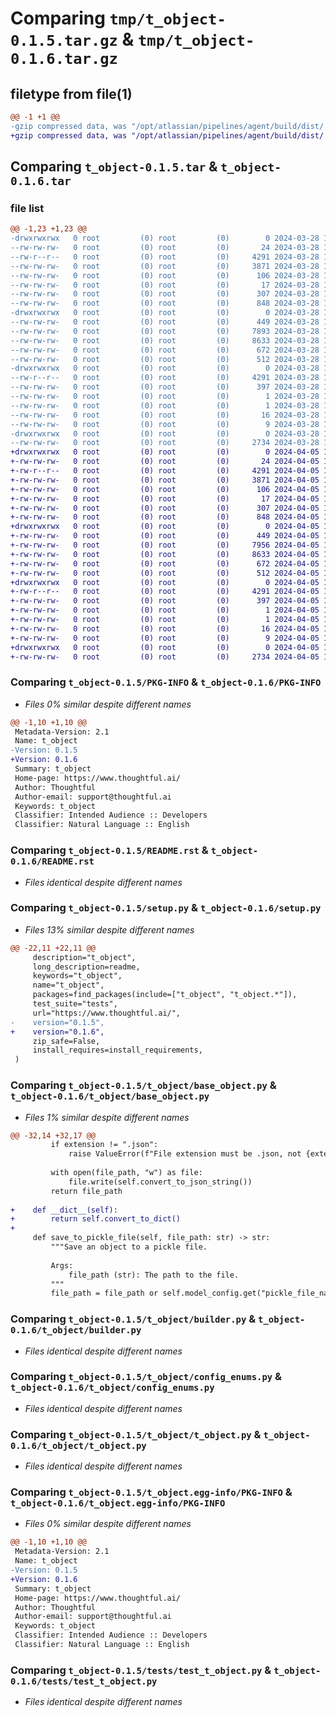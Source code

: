 # Comparing `tmp/t_object-0.1.5.tar.gz` & `tmp/t_object-0.1.6.tar.gz`

## filetype from file(1)

```diff
@@ -1 +1 @@
-gzip compressed data, was "/opt/atlassian/pipelines/agent/build/dist/.tmp-yza8jpkq/t_object-0.1.5.tar", last modified: Thu Mar 28 15:46:39 2024, max compression
+gzip compressed data, was "/opt/atlassian/pipelines/agent/build/dist/.tmp-9azii37_/t_object-0.1.6.tar", last modified: Fri Apr  5 17:12:10 2024, max compression
```

## Comparing `t_object-0.1.5.tar` & `t_object-0.1.6.tar`

### file list

```diff
@@ -1,23 +1,23 @@
-drwxrwxrwx   0 root         (0) root         (0)        0 2024-03-28 15:46:39.767207 t_object-0.1.5/
--rw-rw-rw-   0 root         (0) root         (0)       24 2024-03-28 15:46:12.000000 t_object-0.1.5/MANIFEST.in
--rw-r--r--   0 root         (0) root         (0)     4291 2024-03-28 15:46:39.767207 t_object-0.1.5/PKG-INFO
--rw-rw-rw-   0 root         (0) root         (0)     3871 2024-03-28 15:46:12.000000 t_object-0.1.5/README.rst
--rw-rw-rw-   0 root         (0) root         (0)      106 2024-03-28 15:46:12.000000 t_object-0.1.5/pyproject.toml
--rw-rw-rw-   0 root         (0) root         (0)       17 2024-03-28 15:46:12.000000 t_object-0.1.5/requirements.txt
--rw-rw-rw-   0 root         (0) root         (0)      307 2024-03-28 15:46:39.771207 t_object-0.1.5/setup.cfg
--rw-rw-rw-   0 root         (0) root         (0)      848 2024-03-28 15:46:12.000000 t_object-0.1.5/setup.py
-drwxrwxrwx   0 root         (0) root         (0)        0 2024-03-28 15:46:39.767207 t_object-0.1.5/t_object/
--rw-rw-rw-   0 root         (0) root         (0)      449 2024-03-28 15:46:12.000000 t_object-0.1.5/t_object/__init__.py
--rw-rw-rw-   0 root         (0) root         (0)     7893 2024-03-28 15:46:12.000000 t_object-0.1.5/t_object/base_object.py
--rw-rw-rw-   0 root         (0) root         (0)     8633 2024-03-28 15:46:12.000000 t_object-0.1.5/t_object/builder.py
--rw-rw-rw-   0 root         (0) root         (0)      672 2024-03-28 15:46:12.000000 t_object-0.1.5/t_object/config_enums.py
--rw-rw-rw-   0 root         (0) root         (0)      512 2024-03-28 15:46:12.000000 t_object-0.1.5/t_object/t_object.py
-drwxrwxrwx   0 root         (0) root         (0)        0 2024-03-28 15:46:39.767207 t_object-0.1.5/t_object.egg-info/
--rw-r--r--   0 root         (0) root         (0)     4291 2024-03-28 15:46:39.000000 t_object-0.1.5/t_object.egg-info/PKG-INFO
--rw-rw-rw-   0 root         (0) root         (0)      397 2024-03-28 15:46:39.000000 t_object-0.1.5/t_object.egg-info/SOURCES.txt
--rw-rw-rw-   0 root         (0) root         (0)        1 2024-03-28 15:46:39.000000 t_object-0.1.5/t_object.egg-info/dependency_links.txt
--rw-rw-rw-   0 root         (0) root         (0)        1 2024-03-28 15:46:39.000000 t_object-0.1.5/t_object.egg-info/not-zip-safe
--rw-rw-rw-   0 root         (0) root         (0)       16 2024-03-28 15:46:39.000000 t_object-0.1.5/t_object.egg-info/requires.txt
--rw-rw-rw-   0 root         (0) root         (0)        9 2024-03-28 15:46:39.000000 t_object-0.1.5/t_object.egg-info/top_level.txt
-drwxrwxrwx   0 root         (0) root         (0)        0 2024-03-28 15:46:39.767207 t_object-0.1.5/tests/
--rw-rw-rw-   0 root         (0) root         (0)     2734 2024-03-28 15:46:12.000000 t_object-0.1.5/tests/test_t_object.py
+drwxrwxrwx   0 root         (0) root         (0)        0 2024-04-05 17:12:10.750604 t_object-0.1.6/
+-rw-rw-rw-   0 root         (0) root         (0)       24 2024-04-05 17:11:47.000000 t_object-0.1.6/MANIFEST.in
+-rw-r--r--   0 root         (0) root         (0)     4291 2024-04-05 17:12:10.750604 t_object-0.1.6/PKG-INFO
+-rw-rw-rw-   0 root         (0) root         (0)     3871 2024-04-05 17:11:47.000000 t_object-0.1.6/README.rst
+-rw-rw-rw-   0 root         (0) root         (0)      106 2024-04-05 17:11:47.000000 t_object-0.1.6/pyproject.toml
+-rw-rw-rw-   0 root         (0) root         (0)       17 2024-04-05 17:11:47.000000 t_object-0.1.6/requirements.txt
+-rw-rw-rw-   0 root         (0) root         (0)      307 2024-04-05 17:12:10.754604 t_object-0.1.6/setup.cfg
+-rw-rw-rw-   0 root         (0) root         (0)      848 2024-04-05 17:11:47.000000 t_object-0.1.6/setup.py
+drwxrwxrwx   0 root         (0) root         (0)        0 2024-04-05 17:12:10.750604 t_object-0.1.6/t_object/
+-rw-rw-rw-   0 root         (0) root         (0)      449 2024-04-05 17:11:47.000000 t_object-0.1.6/t_object/__init__.py
+-rw-rw-rw-   0 root         (0) root         (0)     7956 2024-04-05 17:11:47.000000 t_object-0.1.6/t_object/base_object.py
+-rw-rw-rw-   0 root         (0) root         (0)     8633 2024-04-05 17:11:47.000000 t_object-0.1.6/t_object/builder.py
+-rw-rw-rw-   0 root         (0) root         (0)      672 2024-04-05 17:11:47.000000 t_object-0.1.6/t_object/config_enums.py
+-rw-rw-rw-   0 root         (0) root         (0)      512 2024-04-05 17:11:47.000000 t_object-0.1.6/t_object/t_object.py
+drwxrwxrwx   0 root         (0) root         (0)        0 2024-04-05 17:12:10.750604 t_object-0.1.6/t_object.egg-info/
+-rw-r--r--   0 root         (0) root         (0)     4291 2024-04-05 17:12:10.000000 t_object-0.1.6/t_object.egg-info/PKG-INFO
+-rw-rw-rw-   0 root         (0) root         (0)      397 2024-04-05 17:12:10.000000 t_object-0.1.6/t_object.egg-info/SOURCES.txt
+-rw-rw-rw-   0 root         (0) root         (0)        1 2024-04-05 17:12:10.000000 t_object-0.1.6/t_object.egg-info/dependency_links.txt
+-rw-rw-rw-   0 root         (0) root         (0)        1 2024-04-05 17:12:10.000000 t_object-0.1.6/t_object.egg-info/not-zip-safe
+-rw-rw-rw-   0 root         (0) root         (0)       16 2024-04-05 17:12:10.000000 t_object-0.1.6/t_object.egg-info/requires.txt
+-rw-rw-rw-   0 root         (0) root         (0)        9 2024-04-05 17:12:10.000000 t_object-0.1.6/t_object.egg-info/top_level.txt
+drwxrwxrwx   0 root         (0) root         (0)        0 2024-04-05 17:12:10.750604 t_object-0.1.6/tests/
+-rw-rw-rw-   0 root         (0) root         (0)     2734 2024-04-05 17:11:47.000000 t_object-0.1.6/tests/test_t_object.py
```

### Comparing `t_object-0.1.5/PKG-INFO` & `t_object-0.1.6/PKG-INFO`

 * *Files 0% similar despite different names*

```diff
@@ -1,10 +1,10 @@
 Metadata-Version: 2.1
 Name: t_object
-Version: 0.1.5
+Version: 0.1.6
 Summary: t_object
 Home-page: https://www.thoughtful.ai/
 Author: Thoughtful
 Author-email: support@thoughtful.ai
 Keywords: t_object
 Classifier: Intended Audience :: Developers
 Classifier: Natural Language :: English
```

### Comparing `t_object-0.1.5/README.rst` & `t_object-0.1.6/README.rst`

 * *Files identical despite different names*

### Comparing `t_object-0.1.5/setup.py` & `t_object-0.1.6/setup.py`

 * *Files 13% similar despite different names*

```diff
@@ -22,11 +22,11 @@
     description="t_object",
     long_description=readme,
     keywords="t_object",
     name="t_object",
     packages=find_packages(include=["t_object", "t_object.*"]),
     test_suite="tests",
     url="https://www.thoughtful.ai/",
-    version="0.1.5",
+    version="0.1.6",
     zip_safe=False,
     install_requires=install_requirements,
 )
```

### Comparing `t_object-0.1.5/t_object/base_object.py` & `t_object-0.1.6/t_object/base_object.py`

 * *Files 1% similar despite different names*

```diff
@@ -32,14 +32,17 @@
         if extension != ".json":
             raise ValueError(f"File extension must be .json, not {extension}")
 
         with open(file_path, "w") as file:
             file.write(self.convert_to_json_string())
         return file_path
 
+    def __dict__(self):
+        return self.convert_to_dict()
+
     def save_to_pickle_file(self, file_path: str) -> str:
         """Save an object to a pickle file.
 
         Args:
             file_path (str): The path to the file.
         """
         file_path = file_path or self.model_config.get("pickle_file_name")
```

### Comparing `t_object-0.1.5/t_object/builder.py` & `t_object-0.1.6/t_object/builder.py`

 * *Files identical despite different names*

### Comparing `t_object-0.1.5/t_object/config_enums.py` & `t_object-0.1.6/t_object/config_enums.py`

 * *Files identical despite different names*

### Comparing `t_object-0.1.5/t_object/t_object.py` & `t_object-0.1.6/t_object/t_object.py`

 * *Files identical despite different names*

### Comparing `t_object-0.1.5/t_object.egg-info/PKG-INFO` & `t_object-0.1.6/t_object.egg-info/PKG-INFO`

 * *Files 0% similar despite different names*

```diff
@@ -1,10 +1,10 @@
 Metadata-Version: 2.1
 Name: t_object
-Version: 0.1.5
+Version: 0.1.6
 Summary: t_object
 Home-page: https://www.thoughtful.ai/
 Author: Thoughtful
 Author-email: support@thoughtful.ai
 Keywords: t_object
 Classifier: Intended Audience :: Developers
 Classifier: Natural Language :: English
```

### Comparing `t_object-0.1.5/tests/test_t_object.py` & `t_object-0.1.6/tests/test_t_object.py`

 * *Files identical despite different names*

